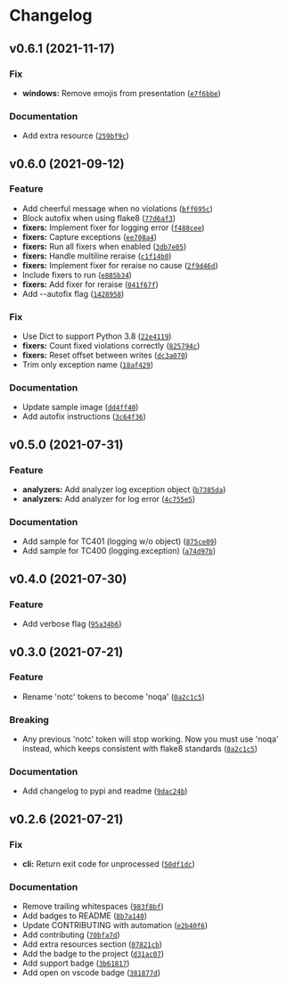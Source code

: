 # Changelog

<!--next-version-placeholder-->

## v0.6.1 (2021-11-17)
### Fix
* **windows:** Remove emojis from presentation ([`e7f6bbe`](https://github.com/guilatrova/tryceratops/commit/e7f6bbec1dfb525aacd1a30c8e737b27ef93efd9))

### Documentation
* Add extra resource ([`259bf9c`](https://github.com/guilatrova/tryceratops/commit/259bf9c1eb357f2ebf737f5b3f9c52220645490f))

## v0.6.0 (2021-09-12)
### Feature
* Add cheerful message when no violations ([`bff695c`](https://github.com/guilatrova/tryceratops/commit/bff695c90bf08d9e5489376407f64e1af71d26ad))
* Block autofix when using flake8 ([`77d6af3`](https://github.com/guilatrova/tryceratops/commit/77d6af33b60bef51f7f0a5ed80ee6f0965d57856))
* **fixers:** Implement fixer for logging error ([`f488cee`](https://github.com/guilatrova/tryceratops/commit/f488cee1181610d40f65bc328a802c2a772a951c))
* **fixers:** Capture exceptions ([`ee708a4`](https://github.com/guilatrova/tryceratops/commit/ee708a42ca1b154a00a9ccae26c87d0243f184c5))
* **fixers:** Run all fixers when enabled ([`3db7e05`](https://github.com/guilatrova/tryceratops/commit/3db7e056981fcf8a4a7926bf97245540728f56f0))
* **fixers:** Handle multiline reraise ([`c1f14b0`](https://github.com/guilatrova/tryceratops/commit/c1f14b03d28bef2626d451cbffd3c93faee19461))
* **fixers:** Implement fixer for reraise no cause ([`2f9d46d`](https://github.com/guilatrova/tryceratops/commit/2f9d46d864b35f8ad4af6b8aac240c6dcb79a775))
* Include fixers to run ([`e885b34`](https://github.com/guilatrova/tryceratops/commit/e885b34ca0d2354735f5d89f0a6f488ace24cb2c))
* **fixers:** Add fixer for reraise ([`041f67f`](https://github.com/guilatrova/tryceratops/commit/041f67ffc1df900b3d0e1ea37c27f73ab7f45097))
* Add --autofix flag ([`1428958`](https://github.com/guilatrova/tryceratops/commit/142895827a3da801a470efb54a2d4e4b9687952a))

### Fix
* Use Dict to support Python 3.8 ([`22e4119`](https://github.com/guilatrova/tryceratops/commit/22e4119802db8a205929bf70c2c2657cb36a290d))
* **fixers:** Count fixed violations correctly ([`825794c`](https://github.com/guilatrova/tryceratops/commit/825794c76cb6c7b712e52e8ec4989d7edf98f8ee))
* **fixers:** Reset offset between writes ([`dc3a070`](https://github.com/guilatrova/tryceratops/commit/dc3a070f1a51eadaaec3fbf623d0d99a71b964e0))
* Trim only exception name ([`18af429`](https://github.com/guilatrova/tryceratops/commit/18af429a89537f543652cb4fddf757d9073c68d9))

### Documentation
* Update sample image ([`dd4ff40`](https://github.com/guilatrova/tryceratops/commit/dd4ff40f47c17412b46bafcbc96131c37b0f2c99))
* Add autofix instructions ([`3c64f36`](https://github.com/guilatrova/tryceratops/commit/3c64f36d29ebe18dc568b5c985b73512f5d46e2a))

## v0.5.0 (2021-07-31)
### Feature
* **analyzers:** Add analyzer log exception object ([`b7385da`](https://github.com/guilatrova/tryceratops/commit/b7385da16ff68fa5320a86adf02ebd03efeb1c22))
* **analyzers:** Add analyzer for log error ([`4c755e5`](https://github.com/guilatrova/tryceratops/commit/4c755e54d7f324eb3e5937cd501bb09e9493fae3))

### Documentation
* Add sample for TC401 (logging w/o object) ([`875ce09`](https://github.com/guilatrova/tryceratops/commit/875ce09f5efbaccdd555ffe4bd3cdb4ab6c38b4b))
* Add sample for TC400 (logging.exception) ([`a74d97b`](https://github.com/guilatrova/tryceratops/commit/a74d97be73bb1e12e50d2bb3721a0169c0a40ade))

## v0.4.0 (2021-07-30)
### Feature
* Add verbose flag ([`95a34b6`](https://github.com/guilatrova/tryceratops/commit/95a34b643ad71c392d419006607ba4d3cbb68375))

## v0.3.0 (2021-07-21)
### Feature
* Rename 'notc' tokens to become 'noqa' ([`0a2c1c5`](https://github.com/guilatrova/tryceratops/commit/0a2c1c5a9efe77c94a0080369ce2e18ae3e937b7))

### Breaking
* Any previous 'notc' token will stop working. Now you must use 'noqa' instead, which keeps consistent with flake8 standards  ([`0a2c1c5`](https://github.com/guilatrova/tryceratops/commit/0a2c1c5a9efe77c94a0080369ce2e18ae3e937b7))

### Documentation
* Add changelog to pypi and readme ([`9dac24b`](https://github.com/guilatrova/tryceratops/commit/9dac24b50b92e39abac63307345343189ccb24bf))

## v0.2.6 (2021-07-21)
### Fix
* **cli:** Return exit code for unprocessed ([`50df1dc`](https://github.com/guilatrova/tryceratops/commit/50df1dcb3f671062a76b280c994672a2313b9d38))

### Documentation
* Remove trailing whitespaces ([`983f8bf`](https://github.com/guilatrova/tryceratops/commit/983f8bf6aa8f96284a9a0e5f991a000a78b0753d))
* Add badges to README ([`8b7a140`](https://github.com/guilatrova/tryceratops/commit/8b7a140a45dbfee832e1b89a90c59d6a4abd3c44))
* Update CONTRIBUTING with automation ([`e2b40f6`](https://github.com/guilatrova/tryceratops/commit/e2b40f6099a22c879d85548bafc15bc89468824d))
* Add contributing ([`70bfa7d`](https://github.com/guilatrova/tryceratops/commit/70bfa7d403a833e3e575931938f4fd24028def52))
* Add extra resources section ([`07821cb`](https://github.com/guilatrova/tryceratops/commit/07821cb70a23de9e602929cab42d62aeef214383))
* Add the badge to the project ([`d31ac07`](https://github.com/guilatrova/tryceratops/commit/d31ac071e11370d20982538a0256ff4c984f5902))
* Add support badge ([`3b61817`](https://github.com/guilatrova/tryceratops/commit/3b618173cd8b5996a74e3ffc6c9833e53e504172))
* Add open on vscode badge ([`381877d`](https://github.com/guilatrova/tryceratops/commit/381877d1b34ed8f63da611ad4b6f0774d1ad65c0))
